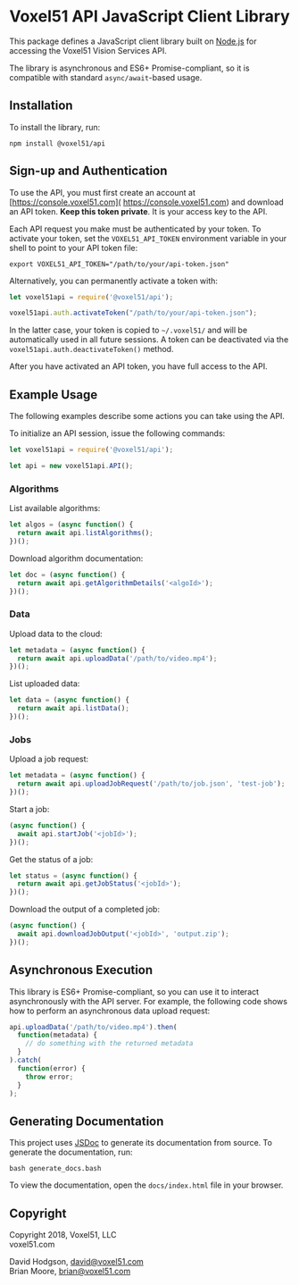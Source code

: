 # Voxel51 API JavaScript Client Library

This package defines a JavaScript client library built on
[Node.js](https://nodejs.org/en) for accessing the Voxel51 Vision Services API.

The library is asynchronous and ES6+ Promise-compliant, so it is compatible
with standard `async/await`-based usage.


## Installation

To install the library, run:

```shell
npm install @voxel51/api
```


## Sign-up and Authentication

To use the API, you must first create an account at [https://console.voxel51.com](
https://console.voxel51.com) and download an API token.
**Keep this token private**. It is your access key to the API.

Each API request you make must be authenticated by your token. To activate your
token, set the `VOXEL51_API_TOKEN` environment variable in your shell to point
to your API token file:

```shell
export VOXEL51_API_TOKEN="/path/to/your/api-token.json"
```

Alternatively, you can permanently activate a token with:

```js
let voxel51api = require('@voxel51/api');

voxel51api.auth.activateToken("/path/to/your/api-token.json");
```

In the latter case, your token is copied to `~/.voxel51/` and will be
automatically used in all future sessions. A token can be deactivated via the
`voxel51api.auth.deactivateToken()` method.

After you have activated an API token, you have full access to the API.


## Example Usage

The following examples describe some actions you can take using the API.

To initialize an API session, issue the following commands:
```js
let voxel51api = require('@voxel51/api');

let api = new voxel51api.API();
```

### Algorithms

List available algorithms:
```js
let algos = (async function() {
  return await api.listAlgorithms();
})();
```

Download algorithm documentation:
```js
let doc = (async function() {
  return await api.getAlgorithmDetails('<algoId>');
})();
```

### Data

Upload data to the cloud:
```js
let metadata = (async function() {
  return await api.uploadData('/path/to/video.mp4');
})();
```

List uploaded data:
```js
let data = (async function() {
  return await api.listData();
})();
```

### Jobs

Upload a job request:
```js
let metadata = (async function() {
  return await api.uploadJobRequest('/path/to/job.json', 'test-job');
})();
```

Start a job:
```js
(async function() {
  await api.startJob('<jobId>');
})();
```

Get the status of a job:
```js
let status = (async function() {
  return await api.getJobStatus('<jobId>');
})();
```

Download the output of a completed job:
```js
(async function() {
  await api.downloadJobOutput('<jobId>', 'output.zip');
})();
```


## Asynchronous Execution

This library is ES6+ Promise-compliant, so you can use it to interact
asynchronously with the API server. For example, the following code shows how
to perform an asynchronous data upload request:

```js
api.uploadData('/path/to/video.mp4').then(
  function(metadata) {
    // do something with the returned metadata
  }
).catch(
  function(error) {
    throw error;
  }
);
```


## Generating Documentation

This project uses [JSDoc](https://github.com/jsdoc3/jsdoc) to generate its
documentation from source. To generate the documentation, run:

```shell
bash generate_docs.bash
```

To view the documentation, open the `docs/index.html` file in your browser.


## Copyright

Copyright 2018, Voxel51, LLC<br>
voxel51.com

David Hodgson, david@voxel51.com<br>
Brian Moore, brian@voxel51.com
